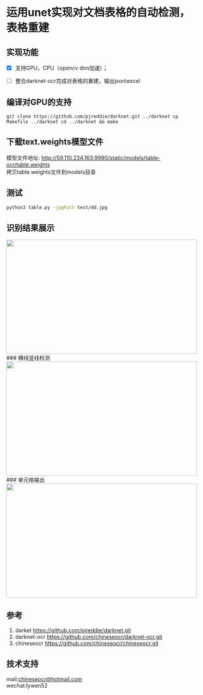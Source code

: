 # 运用unet实现对文档表格的自动检测，表格重建 

## 实现功能   
- [x]  支持GPU，CPU（opencv dnn加速）；
- [ ]  整合darknet-ocr完成对表格的重建，输出json\excel
 
 
##  编译对GPU的支持   
`
git clone https://github.com/pjreddie/darknet.git ../darknet
cp Makefile ../darknet
cd ../darknet && make
`
 
## 下载text.weights模型文件   
模型文件地址:
http://59.110.234.163:9990/static/models/table-ocr/table.weights  
拷贝table.weights文件到models目录

## 测试
``` Bash
python3 table.py -jpgPath test/dd.jpg 
```

## 识别结果展示
<img width="500" height="300" src="https://github.com/chineseocr/table-ocr/blob/master/test/dd.jpg"/>  
### 横线竖线检测
<img width="500" height="300" src="https://github.com/chineseocr/table-ocr/blob/master/test/dd_seg.png"/>   
### 单元格输出
<img width="500" height="300" src="https://github.com/chineseocr/table-ocr/blob/master/test/dd_box.jpg"/>   
 
## 参考   
1. darket         https://github.com/pjreddie/darknet.git                 
2. darknet-ocr    https://github.com/chineseocr/darknet-ocr.git   
3. chineseocr     https://github.com/chineseocr/chineseocr.git       

## 技术支持  
mail:chineseocr@hotmail.com   
wechat:lywen52   
